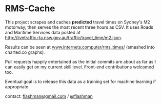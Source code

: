 RMS-Cache
=========

This project scrapes and caches **predicted** travel times on Sydney's M2 motorway, then serves the most recent three hours as CSV. It uses Roads and Maritime Services data posted at http://livetraffic.rta.nsw.gov.au/traffic/travel_time/m2.json.

Results can be seen at www.internets.computer/rms_times/ (smashed into charted.co graphs).

Pull requests happily entertained as the initial commits are about as far as I can easily get on my current skill level. Front-end contributions welcomed too.

Eventual goal is to release this data as a training set for machine learning if appropriate.

contact: flashman@gmail.com / [@flashman](http://www.twitter.com/flashman)


